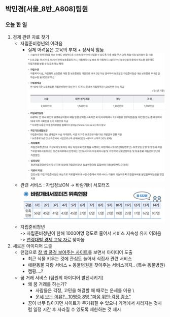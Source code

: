 ## 박민경[서울_8반_A808]팀원

### 오늘 한 일
1. 경제 관련 자료 찾기
    - 자립준비청년의 어려움
        - 실제 어려움은 교육의 부재 + 정서적 힘듦
        ![경제적 지원](/박민경_0114_아이디어_자료/현재%20자립준비%20경제적%20지원.png)
        ![정서적 지원](/박민경_0114_아이디어_자료/현재%20자립준비%20정서적%20지원.png)
    - 관련 서비스 : 자립정보ON -> 바람개비 서포터즈
    ![바람개비 서포터즈](/박민경_0114_아이디어_자료/바람개비서포터즈%20현황.png)
    - 자립준비청년 \
    -> 자립준비청년이 한해 1000여명 정도로 줄어서 서비스 지속성 유지 어려움 \
    -> [연령대별 경제 교육 자료](https://www.econedu.go.kr/user/plafomIntrod/generEduLean/menu/list) 찾아봄
2. 새로운 아이디어 도출
    - 랜덤으로 [창 밖 풍경 보여주는 사이트](https://www.window-swap.com/)를 보면서 아이디어 도출
        - 최근 식물 키우는 것에 관심도 늘어서 식집사 관련 서비스
        - 애완동물 자랑 서비스 + 동물병원을 찾아주는 서비스까지.. (특수 동물병원)
        - 캠핑....?
    - 꿈 거래 서비스 (팀원의 아이디어 발전시키기)
        - 왜 꿈 거래를 하는가?
            - 사람들은 걱정, 고민을 해결할 때 때로는 운세를 이용 \
            - [운세 보는 이유?...10명중 8명 "마음 위안·걱정 감소"](https://mobile.newsis.com/view/NISX20220119_0001730131#:~:text=%EC%82%AC%EB%9E%8C%EB%93%A4%EC%9D%B4%20%EC%9A%B4%EC%84%B8%EB%A5%BC%20%EB%B3%B4%EB%8A%94,%EC%9C%84%ED%95%B4%EC%84%9C)
        - 꿈이 너무 많아지면 사이트가 무거워질 수 있으니 기억에서 사라지는 것처럼 일정 시간 후 사라질 수 있도록 제한하는 것 제시
